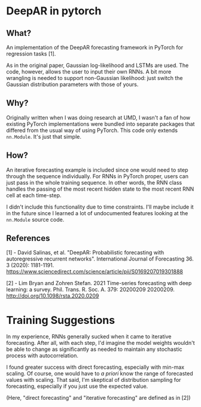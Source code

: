 # DeepAR in pytorch
## What?
An implementation of the DeepAR forecasting framework in PyTorch for regression tasks [1].

As in the original paper, Gaussian log-likelihood and LSTMs are used. The code,
however, allows the user to input their own RNNs. A bit more wrangling
is needed to support non-Gaussian likelihood: just switch the Gaussian distribution
parameters with those of yours.
## Why?
Originally written when I was doing research at UMD, I wasn't a fan of how 
existing PyTorch implementations were bundled into separate packages that
differed from the usual way of using PyTorch. This code only extends `nn.Module`.
It's just that simple.
## How?
An iterative forecasting example is included since one would need to step through
the sequence individually.
For RNNs in PyTorch proper, users can just pass in the whole training sequence.
In other words, the RNN class handles the passing of the most recent hidden 
state to the most recent RNN cell at each time-step.

I didn't include this functionality due to time constraints. I'll maybe include
it in the future since I learned a lot of undocumented features looking at the `nn.Module` 
source code.

## References
[1] - David Salinas, et al. "DeepAR: Probabilistic forecasting with autoregressive recurrent networks". International Journal of Forecasting 36. 3 (2020): 1181-1191. https://www.sciencedirect.com/science/article/pii/S0169207019301888

[2] - Lim Bryan and Zohren Stefan. 2021 Time-series forecasting with deep learning: a survey. Phil. Trans. R. Soc. A. 379: 20200209 20200209. http://doi.org/10.1098/rsta.2020.0209

# Training Suggestions
In my experience, RNNs generally sucked when it came to iterative forecasting.
After all, with each step, I'd imagine the model weights wouldn't be able to 
change as significantly as needed to maintain any stochastic process with 
autocorrelation.

I found greater success with direct forecasting, especially with min-max scaling.
Of course, one would have to _a priori_ know the range of forecasted values with scaling.
That said, I'm skeptical of distribution sampling for forecasting, especially if you
just use the expected value.

(Here, "direct forecasting" and "iterative forecasting" are defined as in [2])
